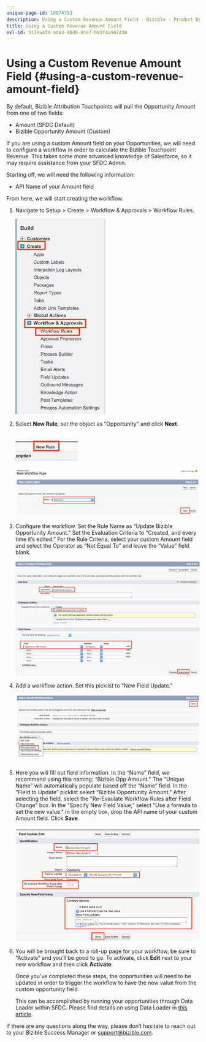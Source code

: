 ```yaml
---
unique-page-id: 18874793
description: Using a Custom Revenue Amount Field - Bizible - Product Documentation
title: Using a Custom Revenue Amount Field
exl-id: 517ea4f9-aa83-48d0-8ce7-003f4a907430
---
```

# Using a Custom Revenue Amount Field {#using-a-custom-revenue-amount-field}

By default, Bizible Attribution Touchpoints will pull the Opportunity Amount from one of two fields:

* Amount (SFDC Default)
* Bizible Opportunity Amount (Custom)

If you are using a custom Amount field on your Opportunities, we will need to configure a workflow in order to calculate the Bizible Touchpoint Revenue. This takes some more advanced knowledge of Salesforce, so it may require assistance from your SFDC Admin.

Starting off, we will need the following information:

* API Name of your Amount field

From here, we will start creating the workflow.

1. Navigate to Setup > Create > Workflow & Approvals > Workflow Rules.

   ![](assets/1.jpg)

1. Select **New Rule**, set the object as “Opportunity” and click **Next**.

   ![](assets/2.jpg)

   ![](assets/3.jpg)

1. Configure the workflow. Set the Rule Name as “Update Bizible Opportunity Amount." Set the Evaluation Criteria to “Created, and every time it’s edited.” For the Rule Criteria, select your custom Amount field and select the Operator as “Not Equal To” and leave the “Value” field blank.

   ![](assets/4.jpg)

1. Add a workflow action. Set this picklist to “New Field Update.”

   ![](assets/5.jpg)

1. Here you will fill out field information. In the “Name” field, we recommend using this naming: “Bizible Opp Amount." The “Unique Name” will automatically populate based off the “Name” field. In the “Field to Update” picklist select “Bizible Opportunity Amount." After selecting the field, select the "Re-Evaulate Workflow Rules after Field Change" box. In the “Specify New Field Value,” select “Use a formula to set the new value." In the empty box, drop the API name of your custom Amount field. Click **Save**.

   ![](assets/6.png)

1. You will be brought back to a roll-up page for your workflow, be sure to “Activate” and you’ll be good to go. To activate, click **Edit** next to your new workflow and then click **Activate**.

   Once you’ve completed these steps, the opportunities will need to be updated in order to trigger the workflow to have the new value from the custom opportunity field.

   This can be accomplished by running your opportunities through Data Loader within SFDC. Please find details on using Data Loader in [this article](/help/advanced-bizible-features/custom-revenue-amount/using-data-loader-to-update-bizible-custom-amount-field.md).

If there are any questions along the way, please don’t hesitate to reach out to your Bizible Success Manager or support@bizible.com.
